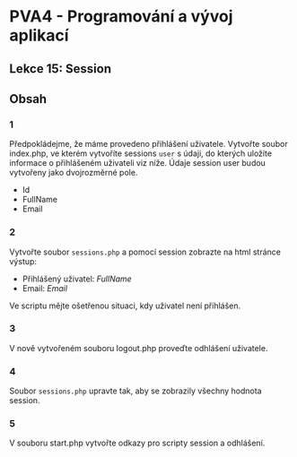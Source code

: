 # PVA4 - Programování a vývoj aplikací
## Lekce 15: Session

## Obsah

### 1
Předpokládejme, že máme provedeno přihlášení uživatele. Vytvořte soubor index.php, ve kterém vytvoříte sessions `user` s údaji, do kterých uložíte informace o přihlášeném uživateli viz níže. Údaje session user budou vytvořeny jako dvojrozměrné pole.

* Id
* FullName
* Email

### 2
Vytvořte soubor `sessions.php` a pomocí session zobrazte na html stránce výstup:
* Přihlášený uživatel: _FullName_
* Email: _Email_

Ve scriptu mějte ošetřenou situaci, kdy uživatel není přihlášen.

### 3
V nově vytvořeném souboru logout.php proveďte odhlášení uživatele.

### 4
Soubor `sessions.php` upravte tak, aby se zobrazily všechny hodnota session.

### 5
V souboru start.php vytvořte odkazy pro scripty session a odhlášení. 

